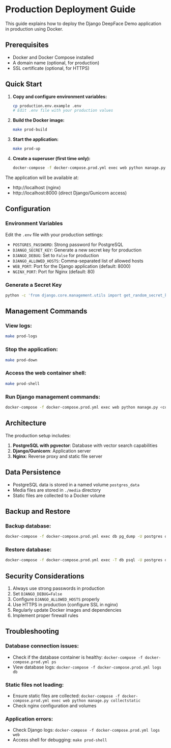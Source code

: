 # Production Deployment Guide

This guide explains how to deploy the Django DeepFace Demo application in production using Docker.

## Prerequisites

- Docker and Docker Compose installed
- A domain name (optional, for production)
- SSL certificate (optional, for HTTPS)

## Quick Start

1. **Copy and configure environment variables:**
   ```bash
   cp production.env.example .env
   # Edit .env file with your production values
   ```

2. **Build the Docker image:**
   ```bash
   make prod-build
   ```

3. **Start the application:**
   ```bash
   make prod-up
   ```

4. **Create a superuser (first time only):**
   ```bash
   docker-compose -f docker-compose.prod.yml exec web python manage.py createsuperuser
   ```

The application will be available at:
- http://localhost (nginx)
- http://localhost:8000 (direct Django/Gunicorn access)

## Configuration

### Environment Variables

Edit the `.env` file with your production settings:

- `POSTGRES_PASSWORD`: Strong password for PostgreSQL
- `DJANGO_SECRET_KEY`: Generate a new secret key for production
- `DJANGO_DEBUG`: Set to `False` for production
- `DJANGO_ALLOWED_HOSTS`: Comma-separated list of allowed hosts
- `WEB_PORT`: Port for the Django application (default: 8000)
- `NGINX_PORT`: Port for Nginx (default: 80)

### Generate a Secret Key

```bash
python -c 'from django.core.management.utils import get_random_secret_key; print(get_random_secret_key())'
```

## Management Commands

### View logs:
```bash
make prod-logs
```

### Stop the application:
```bash
make prod-down
```

### Access the web container shell:
```bash
make prod-shell
```

### Run Django management commands:
```bash
docker-compose -f docker-compose.prod.yml exec web python manage.py <command>
```

## Architecture

The production setup includes:

1. **PostgreSQL with pgvector**: Database with vector search capabilities
2. **Django/Gunicorn**: Application server
3. **Nginx**: Reverse proxy and static file server

## Data Persistence

- PostgreSQL data is stored in a named volume `postgres_data`
- Media files are stored in `./media` directory
- Static files are collected to a Docker volume

## Backup and Restore

### Backup database:
```bash
docker-compose -f docker-compose.prod.yml exec db pg_dump -U postgres deepface > backup.sql
```

### Restore database:
```bash
docker-compose -f docker-compose.prod.yml exec -T db psql -U postgres deepface < backup.sql
```

## Security Considerations

1. Always use strong passwords in production
2. Set `DJANGO_DEBUG=False`
3. Configure `DJANGO_ALLOWED_HOSTS` properly
4. Use HTTPS in production (configure SSL in nginx)
5. Regularly update Docker images and dependencies
6. Implement proper firewall rules

## Troubleshooting

### Database connection issues:
- Check if the database container is healthy: `docker-compose -f docker-compose.prod.yml ps`
- View database logs: `docker-compose -f docker-compose.prod.yml logs db`

### Static files not loading:
- Ensure static files are collected: `docker-compose -f docker-compose.prod.yml exec web python manage.py collectstatic`
- Check nginx configuration and volumes

### Application errors:
- Check Django logs: `docker-compose -f docker-compose.prod.yml logs web`
- Access shell for debugging: `make prod-shell` 